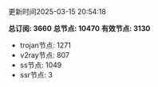 更新时间2025-03-15 20:54:18

**总订阅: 3660**
**总节点: 10470**
**有效节点: 3130**
- trojan节点: 1271
- v2ray节点: 807
- ss节点: 1049
- ssr节点: 3
